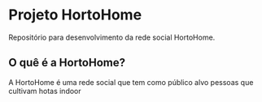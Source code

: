 # Projeto HortoHome

Repositório para desenvolvimento da rede social HortoHome.


## O quê é a HortoHome?

A HortoHome é uma rede social que tem como público alvo pessoas que cultivam hotas indoor